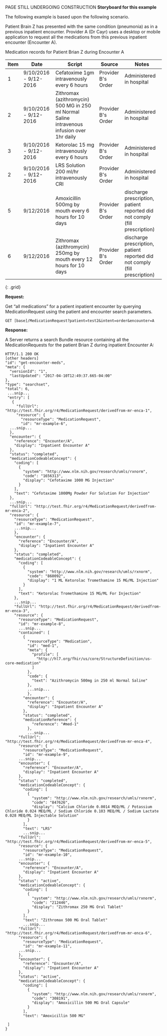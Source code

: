 PAGE STILL UNDERGOING CONSTRUCTION
**Storyboard for this example**

The following example is based upon the following scenario.

Patient Brain Z has presented with the same condition (pneumonia) as in a previous inpatient encounter. Provider A (Dr Cayr) uses a desktop or mobile application to request all the medications from this previous inpatient encounter (Encounter A).

 Medication records for Patient Brian Z during Encounter A

Item|Date|Script|Source|Notes
---|---|---|---|---
1 | 9/10/2016 - 9/12-2016| Cefatoxime 1gm intravenously every 6 hours | Provider B's Order |  Administered in hospital
2 | 9/10/2016 - 9/12-2016| Zithromax  (azithromycin) 500 MG in 250 ml Normal Saline intravenous infusion over 1hr daily | Provider B's Order |  Administered in hospital
3 | 9/10/2016 - 9/12-2016| Ketorolac 15 mg intravenously every 6 hours | Provider B's Order |  Administered in hospital
2 | 9/10/2016 - 9/12-2016| LRS Solution 200 ml/hr intravenously CRI | Provider B's Order | Administered in hospital
5 | 9/12/2016  | Amoxicillin 500mg by mouth every 6 hours for 10 days | Provider B's Order | discharge prescription, patient reported did not comply (fill prescription)
6 | 9/12/2016  | Zithromax (azithromycin) 250mg by mouth every 12 hours for 10 days | Provider B's Order | discharge prescription, patient reported did not comply (fill prescription)
{: .grid}


**Request:**

Get “all medications” for a patient inpatient encounter by querying MedicationRequest using the patient and encounter search parameters.


    GET [base]/MedicationRequest?patient=test2&intent=order&encounter=A

**Response:**

A Server returns a search Bundle resource containing all the MedicationRequests for the patient Brian Z during inpatient Encounter A:


    HTTP/1.1 200 OK
    [other headers]
    "id": "get-encounter-meds",
    "meta": {
      "versionId": "1",
      "lastUpdated": "2017-04-10T12:49:37.665-04:00"
    },
    "type": "searchset",
    "total": 6,
     ...snip...
     "entry": [
       {
         "fullUrl": "http://test.fhir.org/r4/MedicationRequest/derivedfrom-mr-enca-1",
         "resource": {
           "resourceType": "MedicationRequest",
           "id": "mr-example-6",
      ...snip...
      },
      "encounter": {
        "reference": "Encounter/A",
        "display": "Inpatient Encounter A"
      },
      "status": "completed",
      "medicationCodeableConcept": {
        "coding": [
          {
            "system": "http://www.nlm.nih.gov/research/umls/rxnorm",
            "code": "1656313",
            "display": "Cefotaxime 1000 MG Injection"
          }
        ],
        "text": "Cefotaxime 1000Mg Powder For Solution For Injection"
      },
      ...snip...
      "fullUrl": "http://test.fhir.org/r4/MedicationRequest/derivedfrom-mr-enca-2",
      "resource": {
        "resourceType": "MedicationRequest",
        "id": "mr-example-7",
        ...snip...
        },
        "encounter": {
          "reference": "Encounter/A",
          "display": "Inpatient Encounter A"
        },
        "status": "completed",
        "medicationCodeableConcept": {
          "coding": [
            {
              "system": "http://www.nlm.nih.gov/research/umls/rxnorm",
              "code": "860092",
              "display": "1 ML Ketorolac Tromethamine 15 MG/ML Injection"
            }
          ],
          "text": "Ketorolac Tromethamine 15 MG/ML For Injection"
        },
        ...snip...
        "fullUrl": "http://test.fhir.org/r4/MedicationRequest/derivedfrom-mr-enca-3",
        "resource": {
          "resourceType": "MedicationRequest",
          "id": "mr-example-8",
          ...snip...
          "contained": [
            {
              "resourceType": "Medication",
              "id": "med-1",
              "meta": {
                "profile": [
                  "http://hl7.org/fhir/us/core/StructureDefinition/us-core-medication"
                ]
              },
              "code": {
                "text": "Azithromycin 500mg in 250 ml Normal Saline"
              },
              ...snip...
              },
            "encounter": {
              "reference": "Encounter/A",
              "display": "Inpatient Encounter A"
            },
            "status": "completed",
            "medicationReference": {
                "reference": "#med-1"
              },
              ...snip...
          "fullUrl": "http://test.fhir.org/r4/MedicationRequest/derivedfrom-mr-enca-4",
          "resource": {
            "resourceType": "MedicationRequest",
            "id": "mr-example-9",
          ...snip...
          "encounter": {
            "reference": "Encounter/A",
            "display": "Inpatient Encounter A"
          },
          "status": "completed",
          "medicationCodeableConcept": {
            "coding": [
              {
                "system": "http://www.nlm.nih.gov/research/umls/rxnorm",
                "code": "847626",
                "display": "Calcium Chloride 0.0014 MEQ/ML / Potassium Chloride 0.024 MEQ/ML / Sodium Chloride 0.103 MEQ/ML / Sodium Lactate 0.028 MEQ/ML Injectable Solution"
              }
            ],
            "text": "LRS"
            ...snip...
          "fullUrl": "http://test.fhir.org/r4/MedicationRequest/derivedfrom-mr-enca-5",
          "resource": {
            "resourceType": "MedicationRequest",
            "id": "mr-example-10",
          ...snip...
          "encounter": {
            "reference": "Encounter/A",
            "display": "Inpatient Encounter A"
          },
          "status": "active",
          "medicationCodeableConcept": {
            "coding": [
              {
                "system": "http://www.nlm.nih.gov/research/umls/rxnorm",
                "code": "212446",
                "display": "Zithromax 250 MG Oral Tablet"
              }
            ],
            "text": "Zithromax 500 MG Oral Tablet"
            ...snip...
          "fullUrl": "http://test.fhir.org/r4/MedicationRequest/derivedfrom-mr-enca-6",
          "resource": {
            "resourceType": "MedicationRequest",
            "id": "mr-example-11",
          ...snip...
          },
          "encounter": {
            "reference": "Encounter/A",
            "display": "Inpatient Encounter A"
          },
          "status": "active",
          "medicationCodeableConcept": {
            "coding": [
              {
                "system": "http://www.nlm.nih.gov/research/umls/rxnorm",
                "code": "308191",
                "display": "Amoxicillin 500 MG Oral Capsule"
              }
            ],
            "text": "Amoxicillin 500 MG"

     ]
    }
